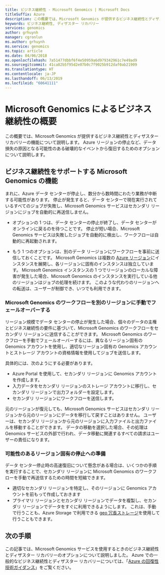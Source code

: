```yaml
---
title: ビジネス継続性 - Microsoft Genomics | Microsoft Docs
titleSuffix: Azure
description: この概要では、Microsoft Genomics が提供するビジネス継続性とディザスター リカバリーの機能について説明します。 Azure リージョンの停止など、データ損失の原因となる可能性のある破壊的なイベントから復旧するためのオプションについて説明します。
keywords: ビジネス継続性, ディザスター リカバリー
services: genomics
author: grhuynh
manager: cgronlun
ms.author: grhuynh
ms.service: genomics
ms.topic: article
ms.date: 04/06/2018
ms.openlocfilehash: 7a51477dbbf6f4e50959a6d979342961c7e49ad9
ms.sourcegitcommit: 41ca82b5f95d2e07b0c7f9025b912daf0ab21909
ms.translationtype: HT
ms.contentlocale: ja-JP
ms.lasthandoff: 06/13/2019
ms.locfileid: "60641111"
---
```

# <a name="overview-of-business-continuity-with-microsoft-genomics"></a>Microsoft Genomics によるビジネス継続性の概要
この概要では、Microsoft Genomics が提供するビジネス継続性とディザスター リカバリーの機能について説明します。 Azure リージョンの停止など、データ損失の原因となる可能性のある破壊的なイベントから復旧するためのオプションについて説明します。 


## <a name="microsoft-genomics-features-that-support-business-continuity"></a>ビジネス継続性をサポートする Microsoft Genomics の機能 
まれに、Azure データ センターが停止し、数分から数時間にわたり業務が中断する可能性があります。 停止が発生すると、データ センターで現在実行されているすべてのジョブが失敗し、Microsoft Genomics サービスはセカンダリ リージョンにジョブを自動的に再送信しません。 

* オプションの 1 つは、データ センターの停止が終了し、データ センターがオンラインに戻るのを待つことです。 停止が短い場合、Microsoft Genomics サービスは失敗したジョブを自動的に検出し、ワークフローは自動的に再起動されます。

* もう 1 つのオプションは、別のデータ リージョンにワークフローを事前に送信しておくことです。 Microsoft Genomics は複数の [Azure リージョン](https://azure.microsoft.com/regions/services/)にインスタンスを展開し、各リージョンに固有のインスタンスは独立しています。 Microsoft Genomics インスタンスの 1 つでリージョンのローカルな障害が発生した場合、Microsoft Genomics のインスタンスを実行している他のリージョンはジョブの処理を続けます。 このような代わりのリージョンへの転送は、ユーザーが制御でき、いつでも利用できます。


### <a name="manually-failover-microsoft-genomics-workflows-to-another-region"></a>Microsoft Genomics のワークフローを別のリージョンに手動でフェールオーバーする
リージョン規模でデータ センターの停止が発生した場合、個々のデータの主権とビジネス継続性の要件に基づいて、Microsoft Genomics のワークフローをセカンダリ リージョンに送信することができます。 Microsoft Genomics のワークフローを手動でフェールオーバーするには、異なるリージョン固有の Genomics アカウントを使用し、適切なリージョン固有の Genomics アカウントとストレージ アカウントの資格情報を使用してジョブを送信します。

具体的には、次のようにする必要があります。
* Azure Portal を使用して、セカンダリ リージョンに Genomics アカウントを作成します。 
* 入力データをセカンダリ リージョンのストレージ アカウントに移行し、セカンダリ リージョンで出力フォルダーを設定します。
* セカンダリ リージョンにワークフローを送信します。

元のリージョンが復元しても、Microsoft Genomics サービスはセカンダリ リージョンから元のリージョンにデータを移行して戻すことはありません。 ユーザーは、セカンダリ リージョンから元のリージョンに入力ファイルと出力ファイルを移動することができます。  データの移動を選択した場合、その処理は Genomics サービスの外部で行われ、データ移動に関連するすべての請求はユーザーの責任になります。 

### <a name="preparing-for-a-possible-region-specific-outage"></a>可能性のあるリージョン固有の停止への準備
データ センター停止時の高速復旧について懸念がある場合は、いくつかの手順を実行することで、セカンダリ リージョンに Microsoft Genomics のワークフローを手動で再送信するための時間を短縮できます。

* 適切なセカンダリ リージョンを特定し、そのリージョンに Genomics アカウントを前もって作成しておきます
* プライマリ リージョンとセカンダリ リージョンでデータを複製し、セカンダリ リージョンでデータをすぐに利用できるようにします。 これは、手動で行うことも、Azure Storage で利用できる [geo 冗長ストレージ](https://docs.microsoft.com/azure/storage/common/storage-redundancy)を使用して行うこともできます。 

## <a name="next-steps"></a>次の手順
この記事では、Microsoft Genomics サービスを使用するときのビジネス継続性とディザスター リカバリーのオプションについて説明しました。 Azure での一般的なビジネス継続性とディザスター リカバリーについては、「[Azure の回復性技術ガイダンス](https://docs.microsoft.com/azure/architecture/resiliency/recovery-loss-azure-region)」をご覧ください。 